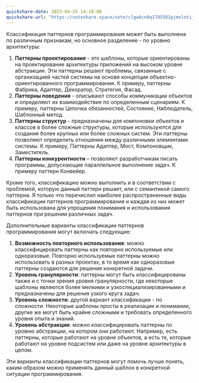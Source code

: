 ```yaml
---
quickshare-date: 2023-04-25 14:19:08
quickshare-url: "https://noteshare.space/note/clgw6cn0q1795501pjmvlotij3#AbiDExpnGL5arFhTImffPonasT1C6pVoeQEpdHN1a2Q"
---
```

Классификация паттернов программирования может быть выполнена по различным признакам, но основное разделение - по уровню архитектуры:

1.  **Паттерны проектирования** - это шаблоны, которые ориентированы на проектирование архитектуры приложений на высоком уровне абстракции. Эти паттерны решают проблемы, связанные с организацией частей системы на основе концепции объектно-ориентированного программирования. К примеру, паттерны Фабрика, Адаптер, Декоратор, Стратегия, Фасад.
2.  **Паттерны поведения** - описывают способы коммуникации объектов и определяют их взаимодействие по определенным сценариям. К примеру, паттерны Цепочка обязанностей, Состояние, Наблюдатель, Шаблонный метод.
3.  **Паттерны структур** - предназначены для компоновки объектов и классов в более сложные структуры, которые используются для создания более крупных или более сложных систем. Эти паттерны позволяют определить отношения между различными элементами системы. К примеру, Паттерны Адаптер, Мост, Компоновщик, Заместитель.
4.  **Паттерны конкурентности** – позволяют разработчикам писать программы, допускающие параллельное выполнение задач. К примеру паттерн Конвейер.

Кроме того, классификацию можно выполнить и в соответствии с проблемой, которую данный паттерн решает, или с семантикой самого паттерна. Я только что перечислил наиболее распространенные виды классификации паттернов программирования и каждая из них может быть использована для упрощения понимания и использования паттернов при решении различных задач.

Дополнительные варианты классификации паттернов программирования могут включать следующие:

1.  **Возможность повторного использования**: можно классифицировать паттерны как повторно используемые или одноразовые. Повторно используемые паттерны можно использовать в разных проектах, в то время как одноразовые паттерны создаются для решения конкретной задачи.
2.  **Уровень гранулярности**: паттерны могут быть классифицированы также и с точки зрения уровня гранулярности, где некоторые шаблоны являются более мелкими и узкоспециализированными и предназначены для решения узкого круга задач.
3.  **Уровень сложности**: другой вариант классификации - по сложности. Некоторые шаблоны просты в реализации и понимании, другие же могут быть крайне сложными и требовать определенного уровня опыта и знаний.
4.  **Уровень абстракции**: можно классифицировать паттерны по уровню абстракции, на котором они работают. Например, есть паттерны, которые работают на уровне объектов, а есть те, которые работают на уровне подсистем или даже на уровне архитектуры в целом.

Эти варианты классификации паттернов могут помочь лучше понять, каким образом можно применять данный шаблон в конкретной ситуации программирования.